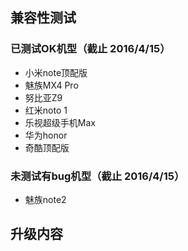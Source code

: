 ## 兼容性测试

### 已测试OK机型（截止 2016/4/15）
* 小米note顶配版
* 魅族MX4 Pro
* 努比亚Z9
* 红米noto 1
* 乐视超级手机Max
* 华为honor
* 奇酷顶配版

### 未测试有bug机型（截止 2016/4/15）
* 魅族note2


## 升级内容